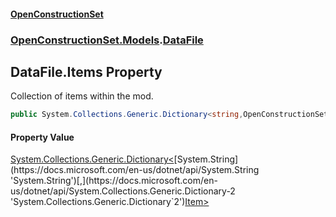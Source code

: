 #### [OpenConstructionSet](index.md 'index')
### [OpenConstructionSet.Models](index.md#OpenConstructionSet_Models 'OpenConstructionSet.Models').[DataFile](q_8MggXJ9Yoajs1dvqB03g.md 'OpenConstructionSet.Models.DataFile')
## DataFile.Items Property
Collection of items within the mod.  
```csharp
public System.Collections.Generic.Dictionary<string,OpenConstructionSet.Models.Item> Items { get; }
```
#### Property Value
[System.Collections.Generic.Dictionary&lt;](https://docs.microsoft.com/en-us/dotnet/api/System.Collections.Generic.Dictionary-2 'System.Collections.Generic.Dictionary`2')[System.String](https://docs.microsoft.com/en-us/dotnet/api/System.String 'System.String')[,](https://docs.microsoft.com/en-us/dotnet/api/System.Collections.Generic.Dictionary-2 'System.Collections.Generic.Dictionary`2')[Item](Z9pYmp3jhG_PhNCQ0nlOeg.md 'OpenConstructionSet.Models.Item')[&gt;](https://docs.microsoft.com/en-us/dotnet/api/System.Collections.Generic.Dictionary-2 'System.Collections.Generic.Dictionary`2')
